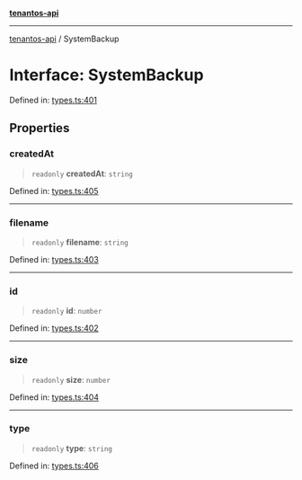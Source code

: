 [**tenantos-api**](../README.md)

***

[tenantos-api](../globals.md) / SystemBackup

# Interface: SystemBackup

Defined in: [types.ts:401](https://github.com/shadmanZero/tenantos-api/blob/5456fdea44f46a63455944d4982f5327cbeb3156/src/types.ts#L401)

## Properties

### createdAt

> `readonly` **createdAt**: `string`

Defined in: [types.ts:405](https://github.com/shadmanZero/tenantos-api/blob/5456fdea44f46a63455944d4982f5327cbeb3156/src/types.ts#L405)

***

### filename

> `readonly` **filename**: `string`

Defined in: [types.ts:403](https://github.com/shadmanZero/tenantos-api/blob/5456fdea44f46a63455944d4982f5327cbeb3156/src/types.ts#L403)

***

### id

> `readonly` **id**: `number`

Defined in: [types.ts:402](https://github.com/shadmanZero/tenantos-api/blob/5456fdea44f46a63455944d4982f5327cbeb3156/src/types.ts#L402)

***

### size

> `readonly` **size**: `number`

Defined in: [types.ts:404](https://github.com/shadmanZero/tenantos-api/blob/5456fdea44f46a63455944d4982f5327cbeb3156/src/types.ts#L404)

***

### type

> `readonly` **type**: `string`

Defined in: [types.ts:406](https://github.com/shadmanZero/tenantos-api/blob/5456fdea44f46a63455944d4982f5327cbeb3156/src/types.ts#L406)
